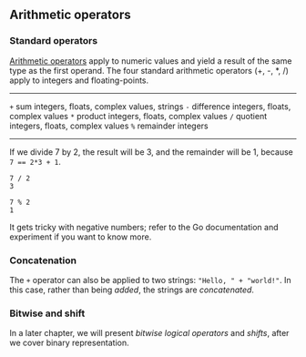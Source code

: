 ## Arithmetic operators

### Standard operators

[Arithmetic operators](https://golang.org/ref/spec#Arithmetic_operators) apply to numeric values and yield a result of the same type as the first operand. The four standard arithmetic operators (+, -, \*, /) apply to integers and floating-points.

---- -------------- -----------------------------------------
`+`  sum            integers, floats, complex values, strings
`-`  difference     integers, floats, complex values
`*`  product        integers, floats, complex values
`/`  quotient       integers, floats, complex values
`%`  remainder      integers
---- -------------- -----------------------------------------

If we divide 7 by 2, the result will be 3, and the remainder will be 1, because `7 == 2*3 + 1`.

```
7 / 2
3

7 % 2
1
```

It gets tricky with negative numbers; refer to the Go documentation and experiment if you want to know more.

### Concatenation

The `+` operator can also be applied to two strings: `"Hello, " + "world!"`. In this case, rather than being *added*, the strings are *concatenated*.

### Bitwise and shift

In a later chapter, we will present _bitwise logical operators_ and _shifts_, after we cover binary representation.
